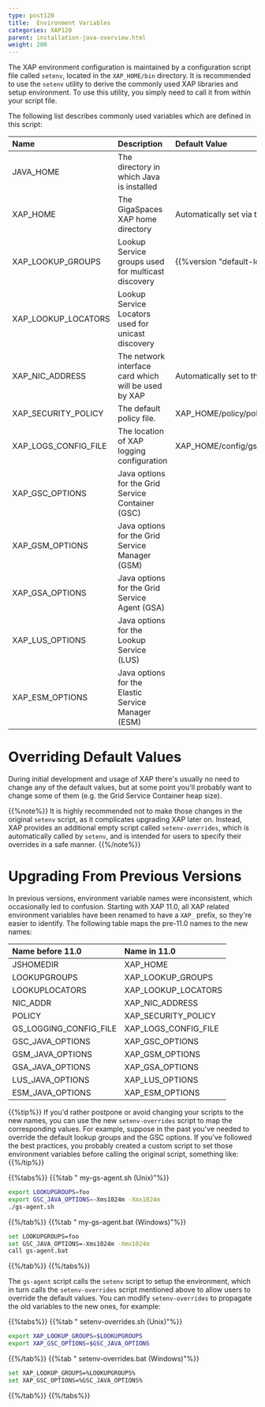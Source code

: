 ```yaml
---
type: post120
title:  Environment Variables
categories: XAP120
parent: installation-java-overview.html
weight: 200
---
```


The XAP environment configuration is maintained by a configuration script file called `setenv`, located in the `XAP_HOME/bin` directory. It is recommended to use the `setenv` utility to derive the commonly used XAP libraries and setup environment. 
To use this utility, you simply need to call it from within your script file.

The following list describes commonly used variables which are defined in this script:

|Name|Description|Default Value|
|:---|:----------|:------------|
|  JAVA_HOME            |The directory in which Java is installed              ||
|  XAP_HOME             |The GigaSpaces XAP home directory                     | Automatically set via the folder structure |
|  XAP_LOOKUP_GROUPS    |Lookup Service groups used for multicast discovery    | {{%version "default-lookup-group"%}} |
|  XAP_LOOKUP_LOCATORS  | Lookup Service Locators used for unicast discovery   ||
|  XAP_NIC_ADDRESS      | The network interface card which will be used by XAP | Automatically set to the host name |
|  XAP_SECURITY_POLICY  | The default policy file.|XAP_HOME/policy/policy.all  |
|  XAP_LOGS_CONFIG_FILE | The location of XAP logging configuration            | XAP_HOME/config/gs_logging.properties |
|  XAP_GSC_OPTIONS      | Java options for the Grid Service Container (GSC)    ||
|  XAP_GSM_OPTIONS      | Java options for the Grid Service Manager (GSM)      ||
|  XAP_GSA_OPTIONS      | Java options for the Grid Service Agent (GSA)        ||
|  XAP_LUS_OPTIONS      | Java options for the Lookup Service (LUS)            ||
|  XAP_ESM_OPTIONS      | Java options for the Elastic Service Manager (ESM)   ||

# Overriding Default Values

During initial development and usage of XAP there's usually no need to change any of the default values, but at some point you'll probably want to change some of them (e.g. the Grid Service Container heap size). 


{{%note%}}
It is highly recommended not to make those changes in the original `setenv` script, as it complicates upgrading XAP later on. Instead, XAP provides an additional empty script called `setenv-overrides`, which is automatically called by `setenv`, and is intended for users to specify their overrides in a safe manner.
{{%/note%}}

# Upgrading From Previous Versions

In previous versions, environment variable names were inconsistent, which occasionally led to confusion. Starting with XAP 11.0, all XAP related environment variables have been renamed to have a `XAP_` prefix, so they're easier to identify. The following table maps the pre-11.0 names to the new names:

|Name before 11.0|Name in 11.0|
|:---|:----------|
|  JSHOMEDIR  |  XAP_HOME  |
|  LOOKUPGROUPS  |  XAP_LOOKUP_GROUPS  |
|  LOOKUPLOCATORS  |  XAP_LOOKUP_LOCATORS  |
|  NIC_ADDR  |  XAP_NIC_ADDRESS  |
|  POLICY  |  XAP_SECURITY_POLICY  |
|  GS_LOGGING_CONFIG_FILE  |  XAP_LOGS_CONFIG_FILE  |
|  GSC_JAVA_OPTIONS  |  XAP_GSC_OPTIONS  |
|  GSM_JAVA_OPTIONS  |  XAP_GSM_OPTIONS  |
|  GSA_JAVA_OPTIONS  |  XAP_GSA_OPTIONS  |
|  LUS_JAVA_OPTIONS  |  XAP_LUS_OPTIONS  |
|  ESM_JAVA_OPTIONS  |  XAP_ESM_OPTIONS  |

{{%tip%}}
 If you'd rather postpone or avoid changing your scripts to the new names, you can use the new `setenv-overrides` script to map the corresponding values. For example, suppose in the past you've needed to override the default lookup groups and the GSC options. If you've followed the best practices, you probably created a custom script to set those environment variables before calling the original script, something like:
{{%/tip%}}


{{%tabs%}}
{{%tab " my-gs-agent.sh (Unix)"%}}
```bash
export LOOKUPGROUPS=foo
export GSC_JAVA_OPTIONS=-Xms1024m -Xmx1024m
./gs-agent.sh
```
{{%/tab%}}
{{%tab " my-gs-agent.bat (Windows)"%}}
```bash
set LOOKUPGROUPS=foo
set GSC_JAVA_OPTIONS=-Xms1024m -Xmx1024m
call gs-agent.bat
```
{{%/tab%}}
{{%/tabs%}}

The `gs-agent` script calls the `setenv` script to setup the environment, which in turn calls the `setenv-overrides` script mentioned above to allow users to override the default values. You can modify `setenv-overrides` to propagate the old variables to the new ones, for example:

{{%tabs%}}
{{%tab " setenv-overrides.sh (Unix)"%}}
```bash
export XAP_LOOKUP_GROUPS=$LOOKUPGROUPS
export XAP_GSC_OPTIONS=$GSC_JAVA_OPTIONS
```
{{%/tab%}}
{{%tab " setenv-overrides.bat (Windows)"%}}
```bash
set XAP_LOOKUP_GROUPS=%LOOKUPGROUPS%
set XAP_GSC_OPTIONS=%GSC_JAVA_OPTIONS%
```
{{%/tab%}}
{{%/tabs%}}
